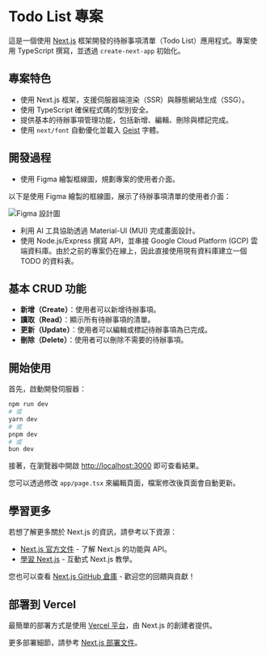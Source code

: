 # Todo List 專案

這是一個使用 [Next.js](https://nextjs.org) 框架開發的待辦事項清單（Todo List）應用程式。專案使用 TypeScript 撰寫，並透過 `create-next-app` 初始化。

## 專案特色

- 使用 Next.js 框架，支援伺服器端渲染（SSR）與靜態網站生成（SSG）。
- 使用 TypeScript 確保程式碼的型別安全。
- 提供基本的待辦事項管理功能，包括新增、編輯、刪除與標記完成。
- 使用 `next/font` 自動優化並載入 [Geist](https://vercel.com/font) 字體。

## 開發過程

- 使用 Figma 繪製框線圖，規劃專案的使用者介面。

以下是使用 Figma 繪製的框線圖，展示了待辦事項清單的使用者介面：

![Figma 設計圖](https://www.figma.com/design/YP0Rn5c7qdcb2RT0SE5YPD/59?node-id=191-169&t=qYTGaT7SWnstI3BL-1)

- 利用 AI 工具協助透過 Material-UI (MUI) 完成畫面設計。
- 使用 Node.js/Express 撰寫 API，並串接 Google Cloud Platform (GCP) 雲端資料庫。由於之前的專案仍在線上，因此直接使用現有資料庫建立一個 TODO 的資料表。

## 基本 CRUD 功能

- **新增（Create）**：使用者可以新增待辦事項。
- **讀取（Read）**：顯示所有待辦事項的清單。
- **更新（Update）**：使用者可以編輯或標記待辦事項為已完成。
- **刪除（Delete）**：使用者可以刪除不需要的待辦事項。

## 開始使用

首先，啟動開發伺服器：

```bash
npm run dev
# 或
yarn dev
# 或
pnpm dev
# 或
bun dev
```

接著，在瀏覽器中開啟 [http://localhost:3000](http://localhost:3000) 即可查看結果。

您可以透過修改 `app/page.tsx` 來編輯頁面，檔案修改後頁面會自動更新。

## 學習更多

若想了解更多關於 Next.js 的資訊，請參考以下資源：

- [Next.js 官方文件](https://nextjs.org/docs) - 了解 Next.js 的功能與 API。
- [學習 Next.js](https://nextjs.org/learn) - 互動式 Next.js 教學。

您也可以查看 [Next.js GitHub 倉庫](https://github.com/vercel/next.js) - 歡迎您的回饋與貢獻！

## 部署到 Vercel

最簡單的部署方式是使用 [Vercel 平台](https://vercel.com/new?utm_medium=default-template&filter=next.js&utm_source=create-next-app&utm_campaign=create-next-app-readme)，由 Next.js 的創建者提供。

更多部署細節，請參考 [Next.js 部署文件](https://nextjs.org/docs/app/building-your-application/deploying)。


